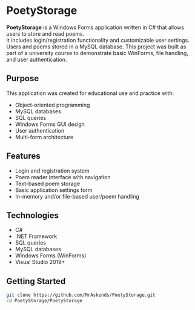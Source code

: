 # PoetyStorage
**PoetyStorage** is a Windows Forms application written in C# that allows users to store and read poems.  
It includes login/registration functionality and customizable user settings. Users and poems stored in a MySQL database.
This project was built as part of a university course to demonstrate basic WinForms, file handling, and user authentication.

## Purpose
This application was created for educational use and practice with:
- Object-oriented programming
- MySQL databases
- SQL queries
- Windows Forms GUI design
- User authentication
- Multi-form architecture

## Features
- Login and registration system
- Poem reader interface with navigation
- Text-based poem storage
- Basic application settings form
- In-memory and/or file-based user/poem handling

## Technologies
- C#  
- .NET Framework
- SQL queries
- MySQL databases
- Windows Forms (WinForms)  
- Visual Studio 2019+

## Getting Started
```bash
git clone https://github.com/MrAskends/PoetyStorage.git
cd PoetyStorage/PoetyStorage
```
